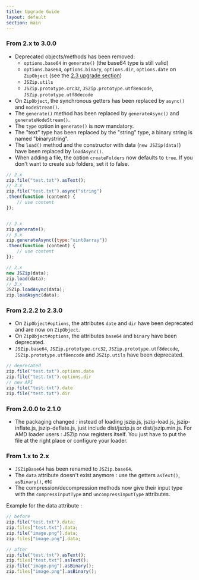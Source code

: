 ```yaml
---
title: Upgrade Guide
layout: default
section: main
---
```


### From 2.x to 3.0.0

* Deprecated objects/methods has been removed:
  * `options.base64` in `generate()` (the base64 type is still valid)
  * `options.base64`, `options.binary`, `options.dir`, `options.date`
    on `ZipObject` (see the [2.3 upgrade section](#from-2.2.2-to-2.3.0))
  * `JSZip.utils`
  * `JSZip.prototype.crc32`, `JSZip.prototype.utf8encode`, `JSZip.prototype.utf8decode`
* On `ZipObject`, the synchronous getters has been replaced by `async()` and
  `nodeStream()`.
* The `generate()` method has been replaced by `generateAsync()` and 
  `generateNodeStream()`.
* The `type` option in `generate()` is now mandatory.
* The "text" type has been replaced by the "string" type, a binary string is
  named "binarystring".
* The `load()` method and the constructor with data (`new JSZip(data)`) have
  been replaced by `loadAsync()`.
* When adding a file, the option `createFolders` now defaults to `true`. If
  you don't want to create sub folders, set it to false.

```js
// 2.x
zip.file("test.txt").asText();
// 3.x
zip.file("test.txt").async("string")
.then(function (content) {
    // use content
});


// 2.x
zip.generate();
// 3.x
zip.generateAsync({type:"uint8array"})
.then(function (content) {
    // use content
});

// 2.x
new JSZip(data);
zip.load(data);
// 3.x
JSZip.loadAsync(data);
zip.loadAsync(data);
```

### From 2.2.2 to 2.3.0

* On `ZipObject#options`, the attributes `date` and `dir` have been
  deprecated and are now on `ZipObject`.
* On `ZipObject#options`, the attributes `base64` and `binary` have been
  deprecated.
* `JSZip.base64`, `JSZip.prototype.crc32`, `JSZip.prototype.utf8decode`,
  `JSZip.prototype.utf8encode` and `JSZip.utils` have been deprecated.

```js
// deprecated
zip.file("test.txt").options.date
zip.file("test.txt").options.dir
// new API
zip.file("test.txt").date
zip.file("test.txt").dir
```


### From 2.0.0 to 2.1.0

* The packaging changed : instead of loading jszip.js, jszip-load.js,
  jszip-inflate.js, jszip-deflate.js, just include dist/jszip.js or
  dist/jszip.min.js.
  For AMD loader users : JSZip now registers itself. You just have to put the
  file at the right place or configure your loader.


### From 1.x to 2.x

* `JSZipBase64` has been renamed to `JSZip.base64`.
* The `data` attribute doesn't exist anymore :
  use the getters `asText()`, `asBinary()`, etc
* The compression/decompression methods now give their input type with the
  `compressInputType` and `uncompressInputType` attributes.

Example for the data attribute :

```js
// before
zip.file("test.txt").data;
zip.files["test.txt"].data;
zip.file("image.png").data;
zip.files["image.png"].data;

// after
zip.file("test.txt").asText();
zip.files["test.txt"].asText();
zip.file("image.png").asBinary();
zip.files["image.png"].asBinary();
```

